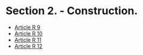 # Section 2. - Construction.

- [Article R 9](article-r-9.md)
- [Article R 10](article-r-10.md)
- [Article R 11](article-r-11.md)
- [Article R 12](article-r-12.md)
